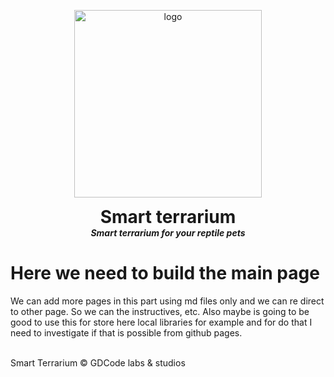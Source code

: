 <p align="center">
  <img width="300" src="https://github.com/dmtzs/SmartTerrariumR/blob/master/resources/Imgs/BoaEsmeraldaAppOriginal.png" alt="logo">
  <h1 align="center" style="margin: 0 auto 0 auto;">Smart terrarium</h1>
  <h5 align="center" style="margin: 0 auto 0 auto;">Smart terrarium for your reptile pets</h5>
</p>

# Here we need to build the main page
We can add more pages in this part using md files only and we can re direct to other page.
So we can the instructives, etc. Also maybe is going to be good to use this for store here local libraries for example and for do that I need to investigate if that is possible from github pages.

<br>
<footer>
    Smart Terrarium &copy; GDCode labs & studios
</footer>
